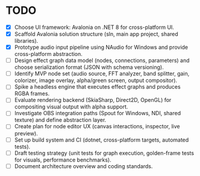 # TODO

- [x] Choose UI framework: Avalonia on .NET 8 for cross-platform UI.
- [x] Scaffold Avalonia solution structure (sln, main app project, shared libraries).
- [x] Prototype audio input pipeline using NAudio for Windows and provide cross-platform abstraction.
- [ ] Design effect graph data model (nodes, connections, parameters) and choose serialization format (JSON with schema versioning).
- [ ] Identify MVP node set (audio source, FFT analyzer, band splitter, gain, colorizer, image overlay, alpha/green screen, output compositor).
- [ ] Spike a headless engine that executes effect graphs and produces RGBA frames.
- [ ] Evaluate rendering backend (SkiaSharp, Direct2D, OpenGL) for compositing visual output with alpha support.
- [ ] Investigate OBS integration paths (Spout for Windows, NDI, shared texture) and define abstraction layer.
- [ ] Create plan for node editor UX (canvas interactions, inspector, live preview).
- [ ] Set up build system and CI (dotnet, cross-platform targets, automated tests).
- [ ] Draft testing strategy (unit tests for graph execution, golden-frame tests for visuals, performance benchmarks).
- [ ] Document architecture overview and coding standards.
